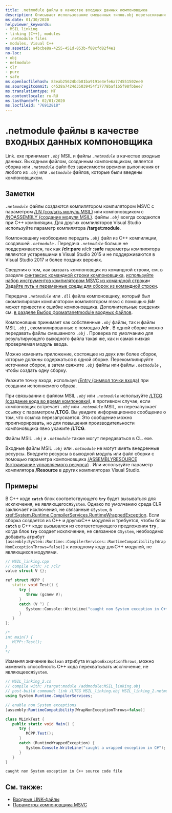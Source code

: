 ```yaml
---
title: .netmodule файлы в качестве входных данных компоновщика
description: Описывает использование смешанных типов.obj перетаскивани.netmodule файлы в качестве входных данных компоновщика при создании сборок .NET.
ms.date: 01/30/2020
helpviewer_keywords:
- MSIL linking
- linking [C++], modules
- .netmodule files
- modules, Visual C++
ms.assetid: a4bcbe8a-4255-451d-853b-f88cfd82f4e1
no-loc:
- obj
- netmodule
- clr
- pure
- safe
ms.openlocfilehash: 83eab25624bdb81ba9191e4efe6a774551502ee0
ms.sourcegitcommit: c4528a7424d35039454f17778baf1b5f98fbbee7
ms.translationtype: MT
ms.contentlocale: ru-RU
ms.lasthandoff: 02/01/2020
ms.locfileid: "76912818"
---
```

# <a name="opno-locnetmodule-files-as-linker-input"></a>.netmodule файлы в качестве входных данных компоновщика

Link. exe принимает *`.obj`* MSIL и файлы *`.netmodule`* в качестве входных данных. Выходным файлом, созданным компоновщиком, является сборка или *`.netmodule`* файл без зависимости времени выполнения от любого из *`.obj`* или *`.netmodule`* файлов, которые были введены компоновщиком.

## <a name="remarks"></a>Заметки

*`.netmodule`* файлы создаются компилятором компилятором MSVC с параметром [/LN (создать модуль MSIL)](ln-create-msil-module.md) или компоновщиком с [/NOASSEMBLY (создание модуля MSIL)](noassembly-create-a-msil-module.md). файлы *`.obj`* всегда создаются при C++ компиляции. Для других компиляторов Visual Studio используйте параметр компилятора **/target:module**.

Компоновщику необходимо передать *`.obj`* файл из C++ компиляции, создавшей *`.netmodule`* . Передача *`.netmodule`* больше не поддерживается, так как **/clr:pure** и/clr **:safe** параметры компилятора являются устаревшими в Visual Studio 2015 и не поддерживаются в Visual Studio 2017 и более поздних версиях.

Сведения о том, как вызвать компоновщик из командной строки, см. в разделе [синтаксис командной строки компоновщика](linking.md), [используйте набор инструментов компилятором MSVC из командной строки](../building-on-the-command-line.md)и [Задайте путь и переменные среды для сборок из командной строки](../setting-the-path-and-environment-variables-for-command-line-builds.md).

Передача *`.netmodule`* или *`.dll`* файла компоновщику, который был скомпилирован компилятором компилятором msvc с помощью **/clr** может привести к ошибке компоновщика. Дополнительные сведения см. [в разделе Выбор форматаnetmodule входных файлов](choosing-the-format-of-netmodule-input-files.md).

Компоновщик принимает как собственные *`.obj`* файлы, так и файлы MSIL *`.obj`* , скомпилированные с помощью **/clr** . В одной сборке можно передавать файлы смешанного *`.obj`* . Проверка по умолчанию для результирующего выходного файла такая же, как и самая низкая проверяемая модуль ввода.

Можно изменить приложение, состоящее из двух или более сборок, которые должны содержаться в одной сборке. Перекомпилируйте источники сборок, а затем свяжите *`.obj`* файлы или файлы *`.netmodule`* , чтобы создать одну сборку.

Укажите точку входа, используя [/Entry (символ точки входа)](entry-entry-point-symbol.md) при создании исполняемого образа.

При связывании с файлом MSIL *`.obj`* или *`.netmodule`* используйте [/LTCG (создание кода во время компоновки)](ltcg-link-time-code-generation.md), в противном случае, если компоновщик встречает *`.obj`* или *`.netmodule`* MSIL, он перезапускает ссылку с параметром **/LTCG**. Вы увидите информационное сообщение о том, что ссылка перезапускается. Это сообщение можно проигнорировать, но для повышения производительности компоновщика явно укажите **/LTCG**.

Файлы MSIL *`.obj`* и *`.netmodule`* также могут передаваться в CL. exe.

Входные файлы MSIL *`.obj`* или *`.netmodule`* не могут иметь внедренные ресурсы. Внедрите ресурсы в выходной модуль или файл сборки с помощью параметра компоновщика [/ASSEMBLYRESOURCE (встраивание управляемого ресурса)](assemblyresource-embed-a-managed-resource.md) . Или используйте параметр компилятора **/Resource** в других компиляторах Visual Studio.

## <a name="examples"></a>Примеры

В C++ коде **`catch`** блок соответствующего **`try`** будет вызываться для исключения, не являющегося`System`. Однако по умолчанию среда CLR заключает исключения, не связанные с`System`, в <xref:System.Runtime.CompilerServices.RuntimeWrappedException>. Если сборка создается из C++ и другихC++ модулей и требуется, чтобы блок **`catch`** в C++ коде вызывался из соответствующего предложения **`try`** , когда блок **`try`** создает исключение, не связанное с`System`, необходимо добавить атрибут `[assembly:System::Runtime::CompilerServices::RuntimeCompatibility(WrapNonExceptionThrows=false)]` к исходному коду дляC++ модулей, не являющихся модулями.

```cpp
// MSIL_linking.cpp
// compile with: /c /clr
value struct V {};

ref struct MCPP {
   static void Test() {
      try {
         throw (gcnew V);
      }
      catch (V ^) {
         System::Console::WriteLine("caught non System exception in C++ source code file");
      }
   }
};

/*
int main() {
   MCPP::Test();
}
*/
```

Изменяя значение `Boolean` атрибута `WrapNonExceptionThrows`, можно изменить способность C++ кода перехватывать исключение, не являющееся`System`.

```csharp
// MSIL_linking_2.cs
// compile with: /target:module /addmodule:MSIL_linking.obj
// post-build command: link /LTCG MSIL_linking.obj MSIL_linking_2.netmodule /entry:MLinkTest.Main /out:MSIL_linking_2.exe /subsystem:console
using System.Runtime.CompilerServices;

// enable non System exceptions
[assembly:RuntimeCompatibility(WrapNonExceptionThrows=false)]

class MLinkTest {
   public static void Main() {
      try {
         MCPP.Test();
      }
      catch (RuntimeWrappedException) {
         System.Console.WriteLine("caught a wrapped exception in C#");
      }
   }
}
```

```Output
caught non System exception in C++ source code file
```

## <a name="see-also"></a>См. также:

- [Входные LINK-файлы](link-input-files.md)
- [Параметры компоновщика MSVC](linker-options.md)
